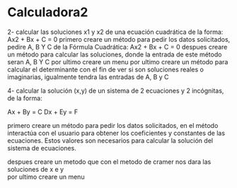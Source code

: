 # Calculadora2
2- calcular las soluciones x1 y x2 de una ecuación cuadrática de la forma: Ax2 + Bx + C = 0
primero creare un método para pedir los datos solicitados, pedire A, B Y C de la Fórmula Cuadrática: Ax2 + Bx + C = 0
despues creare un método para calcular las soluciones, donde la entrada de este método seran A, B Y C
por ultimo creare un menu
por ultimo creare un método para calcular el determinante con el fin de ver si son soluciones reales o imaginarias, igualmente tendra las entradas de A, B y C

4- calcular la solución (x,y) de un sistema de 2 ecuaciones y 2 incógnitas, de la forma: 

Ax + By = C
Dx + Ey = F

primero creare un método para pedir los datos solicitados, en el método interactúa con el usuario para obtener los coeficientes y constantes de las ecuaciones. Estos valores son necesarios para calcular la solución del sistema de ecuaciones.

despues creare un metodo que con el metodo de cramer nos dara las soluciones de x e y  
por ultimo creare un menu

